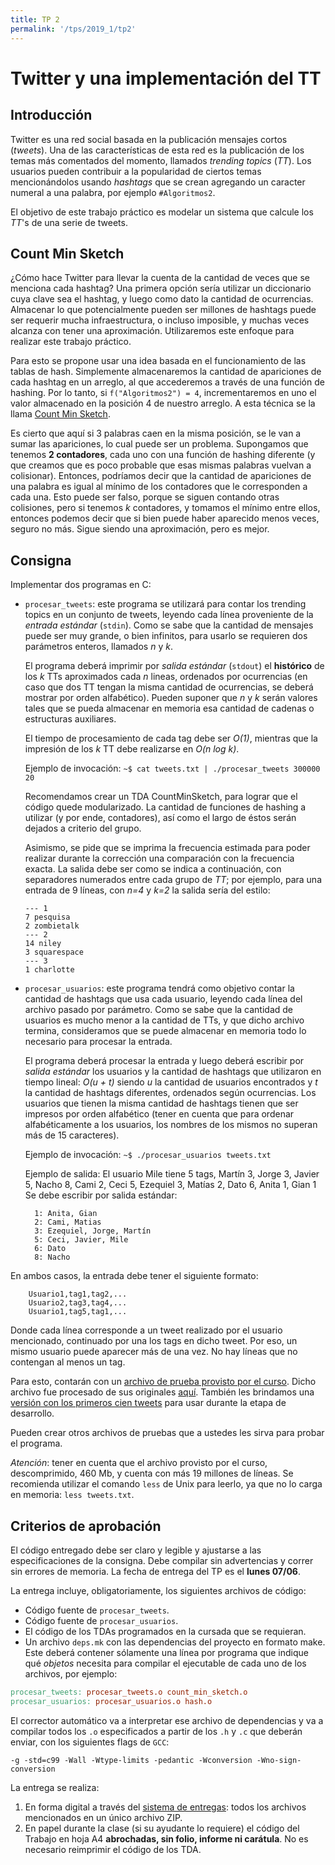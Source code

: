 ```yaml
---
title: TP 2
permalink: '/tps/2019_1/tp2'
---
```


Twitter y una implementación del TT
===================================

Introducción
------------

Twitter es una red social basada en la publicación mensajes cortos (_tweets_). Una de las características de esta red 
es la publicación de los temas más comentados del momento, llamados _trending topics_ (_TT_). Los usuarios pueden 
contribuir a la popularidad de ciertos temas mencionándolos usando _hashtags_ que se crean agregando un caracter 
numeral a una palabra, por ejemplo `#Algoritmos2`.

El objetivo de este trabajo práctico es modelar un sistema que calcule los _TT_'s de una serie de tweets.

Count Min Sketch
----------------------

¿Cómo hace Twitter para llevar la cuenta de la cantidad de veces que se menciona cada hashtag?
Una primera opción sería utilizar un diccionario cuya clave sea el hashtag, y luego como dato la cantidad de ocurrencias. 
Almacenar lo que potencialmente pueden ser millones de hashtags puede ser requerir mucha infraestructura, o incluso 
imposible, y muchas veces alcanza con tener una aproximación. Utilizaremos este enfoque para realizar este trabajo práctico.

Para esto se propone usar una idea basada en el funcionamiento de las tablas de hash. Simplemente almacenaremos la 
cantidad de apariciones de cada hashtag en un arreglo, al que accederemos a través de una función de hashing. Por lo 
tanto, si `f("Algoritmos2") = 4`, incrementaremos en uno el valor almacenado en la posición 4 de nuestro arreglo. A esta
 técnica se la llama [Count Min Sketch](https://en.wikipedia.org/wiki/Count%E2%80%93min_sketch).

Es cierto que aquí si 3 palabras caen en la misma posición, se le van a sumar las apariciones, lo cual puede ser un 
problema. Supongamos que tenemos **2 contadores**, cada uno con una función de hashing diferente (y que creamos que es 
poco probable que esas mismas palabras vuelvan a colisionar). Entonces, podríamos decir que la cantidad de apariciones 
de una palabra es igual al mínimo de los contadores que le corresponden a cada una. Esto puede ser falso, porque se 
siguen contando otras colisiones, pero si tenemos _k_ contadores, y tomamos el mínimo entre ellos, entonces podemos 
decir que si bien puede haber aparecido menos veces, seguro no más. Sigue siendo una aproximación, pero es mejor.

Consigna
--------
Implementar dos programas en C:

- `procesar_tweets`: este programa se utilizará para contar los trending topics en un conjunto de tweets, leyendo cada
 línea proveniente de la *entrada estándar* (`stdin`). Como se sabe que la cantidad de mensajes puede ser muy grande,
  o bien infinitos, para usarlo se requieren dos parámetros enteros, llamados _n_ y _k_.

	El programa deberá imprimir por *salida estándar* (`stdout`) el **histórico** de los _k_ TTs aproximados cada
	 _n_ lineas, ordenados por ocurrencias (en caso que dos TT tengan la misma cantidad de ocurrencias, se deberá
	 mostrar por orden alfabético). Pueden suponer que _n_ y _k_ serán valores tales que se pueda almacenar
	  en memoria esa cantidad de cadenas o estructuras auxiliares.

	El tiempo de procesamiento de cada tag debe ser _O(1)_, mientras que la impresión de los _k_ TT debe realizarse
	 en _O(n log k)_.

	Ejemplo de invocación:
		`~$ cat tweets.txt | ./procesar_tweets 300000 20`

	Recomendamos crear un TDA CountMinSketch, para lograr que el código quede modularizado. La cantidad de funciones de 
	hashing a utilizar (y por ende, contadores), así como el largo de éstos serán dejados a criterio del grupo. 

    Asimismo, se pide que se imprima la frecuencia estimada para poder realizar
    durante la corrección una comparación con la frecuencia exacta. La salida debe ser como se indica a continuación, con separadores numerados entre cada grupo de _TT_; por ejemplo, para una entrada de 9 líneas, con _n=4_ y _k=2_ la salida sería del estilo:

    ```
    --- 1
    7 pesquisa
    2 zombietalk
    --- 2
    14 niley
    3 squarespace
    --- 3
    1 charlotte
    ```


- `procesar_usuarios`: este programa tendrá como objetivo contar la cantidad de hashtags que usa cada usuario, leyendo 
cada línea del archivo pasado por parámetro. Como se sabe que la cantidad de usuarios es mucho menor a la cantidad de 
TTs, y que dicho archivo termina, consideramos que se puede almacenar en memoria todo lo necesario para procesar la entrada.

	El programa deberá procesar la entrada y luego deberá escribir por *salida estándar* los usuarios y la cantidad de 
	hashtags que utilizaron en tiempo lineal: _O(u + t)_ siendo _u_ la cantidad de usuarios encontrados y _t_ la 
	cantidad de hashtags diferentes, ordenados según ocurrencias. Los usuarios que tienen la misma cantidad de 
	hashtags tienen que ser impresos por orden alfabético (tener en cuenta que para ordenar alfabéticamente a los 
	usuarios, los nombres de los mismos no superan más de 15 caracteres).

	Ejemplo de invocación:
		`~$ ./procesar_usuarios tweets.txt`

	Ejemplo de salida:
	El usuario Mile tiene 5 tags, Martín 3, Jorge 3, Javier 5, Nacho 8, Cami 2, Ceci 5, Ezequiel 3, Matías 2, Dato 6, Anita 1, Gian 1
	Se debe escribir por salida estándar:

		1: Anita, Gian
		2: Cami, Matias
		3: Ezequiel, Jorge, Martín
		5: Ceci, Javier, Mile
		6: Dato
		8: Nacho


En ambos casos, la entrada debe tener el siguiente formato:

		Usuario1,tag1,tag2,...
		Usuario2,tag3,tag4,...
		Usuario1,tag5,tag1,...


Donde cada línea corresponde a un tweet realizado por el usuario mencionado, continuado por una los tags en dicho 
tweet. Por eso, un mismo usuario puede aparecer más de una vez. No hay líneas que no contengan al menos un tag.

Para esto, contarán con un [archivo de prueba provisto por el curso](https://drive.google.com/file/d/0B_oxuLrlET2hU1ZYbDJ2LXY1Z2s/view?usp=sharing). 
Dicho archivo fue procesado de sus originales [aquí](https://snap.stanford.edu/data/twitter7.html). También les 
brindamos una [versión con los primeros cien tweets](https://drive.google.com/file/d/0B0x0VPz_v-f_RlZydHY4LVNsSFk/view?usp=sharing) 
para usar durante la etapa de desarrollo.

Pueden crear otros archivos de pruebas que a ustedes les sirva para probar el programa.

*Atención*: tener en cuenta que el archivo provisto por el curso, descomprimido, 460 Mb, y cuenta con más 19 millones 
de líneas. Se recomienda utilizar el comando `less` de Unix para leerlo, ya que no lo carga en memoria: `less tweets.txt`.

Criterios de aprobación
-----------------------
El código entregado debe ser claro y legible y ajustarse a las especificaciones de la consigna. Debe compilar sin 
advertencias y correr sin errores de memoria. La fecha de entrega del TP es el **lunes 07/06**.

La entrega incluye, obligatoriamente, los siguientes archivos de código:

- Código fuente de `procesar_tweets`.
- Código fuente de `procesar_usuarios`.
- El código de los TDAs programados en la cursada que se requieran.
- Un archivo `deps.mk` con las dependencias del proyecto en formato make. Este
deberá contener sólamente una línea por programa que indique qué _objetos_ necesita para
compilar el ejecutable de cada uno de los archivos, por ejemplo:

``` makefile
procesar_tweets: procesar_tweets.o count_min_sketch.o
procesar_usuarios: procesar_usuarios.o hash.o
```

El corrector automático va a interpretar ese archivo de dependencias y va a
compilar todos los `.o` especificados a partir de los `.h` y `.c` que deberán
enviar, con los siguientes flags de `GCC`:

```
-g -std=c99 -Wall -Wtype-limits -pedantic -Wconversion -Wno-sign-conversion
```

La entrega se realiza:

1. En forma digital a través del [sistema de entregas]({{site.entregas}}):
todos los archivos mencionados en un único archivo ZIP.
2. En papel durante la clase (si su ayudante lo requiere) el código del Trabajo
en hoja A4 **abrochadas, sin folio, informe ni carátula**. No es necesario 
reimprimir el código de los TDA.

